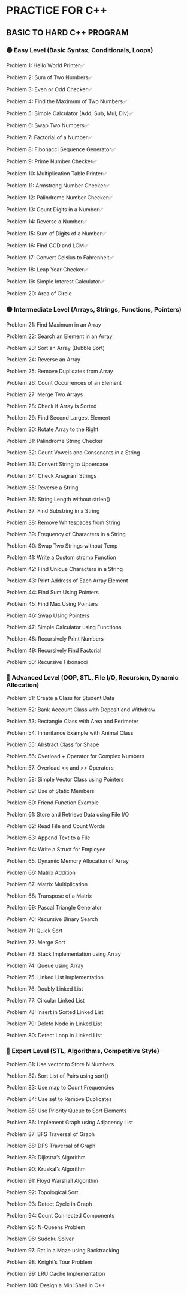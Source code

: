 # PRACTICE FOR C++

## BASIC TO HARD C++ PROGRAM

### 🟢 Easy Level (Basic Syntax, Conditionals, Loops)
Problem 1: Hello World Printer✅

Problem 2: Sum of Two Numbers✅

Problem 3: Even or Odd Checker✅

Problem 4: Find the Maximum of Two Numbers✅

Problem 5: Simple Calculator (Add, Sub, Mul, Div)✅

Problem 6: Swap Two Numbers✅

Problem 7: Factorial of a Number✅

Problem 8: Fibonacci Sequence Generator✅

Problem 9: Prime Number Checker✅

Problem 10: Multiplication Table Printer✅

Problem 11: Armstrong Number Checker✅

Problem 12: Palindrome Number Checker✅

Problem 13: Count Digits in a Number✅

Problem 14: Reverse a Number✅

Problem 15: Sum of Digits of a Number✅

Problem 16: Find GCD and LCM✅

Problem 17: Convert Celsius to Fahrenheit✅

Problem 18: Leap Year Checker✅

Problem 19: Simple Interest Calculator✅

Problem 20: Area of Circle

### 🟡 Intermediate Level (Arrays, Strings, Functions, Pointers)
Problem 21: Find Maximum in an Array

Problem 22: Search an Element in an Array

Problem 23: Sort an Array (Bubble Sort)

Problem 24: Reverse an Array

Problem 25: Remove Duplicates from Array

Problem 26: Count Occurrences of an Element

Problem 27: Merge Two Arrays

Problem 28: Check if Array is Sorted

Problem 29: Find Second Largest Element

Problem 30: Rotate Array to the Right

Problem 31: Palindrome String Checker

Problem 32: Count Vowels and Consonants in a String

Problem 33: Convert String to Uppercase

Problem 34: Check Anagram Strings

Problem 35: Reverse a String

Problem 36: String Length without strlen()

Problem 37: Find Substring in a String

Problem 38: Remove Whitespaces from String

Problem 39: Frequency of Characters in a String

Problem 40: Swap Two Strings without Temp

Problem 41: Write a Custom strcmp Function

Problem 42: Find Unique Characters in a String

Problem 43: Print Address of Each Array Element

Problem 44: Find Sum Using Pointers

Problem 45: Find Max Using Pointers

Problem 46: Swap Using Pointers

Problem 47: Simple Calculator using Functions

Problem 48: Recursively Print Numbers

Problem 49: Recursively Find Factorial

Problem 50: Recursive Fibonacci

### 🔵 Advanced Level (OOP, STL, File I/O, Recursion, Dynamic Allocation)
Problem 51: Create a Class for Student Data

Problem 52: Bank Account Class with Deposit and Withdraw

Problem 53: Rectangle Class with Area and Perimeter

Problem 54: Inheritance Example with Animal Class

Problem 55: Abstract Class for Shape

Problem 56: Overload + Operator for Complex Numbers

Problem 57: Overload << and >> Operators

Problem 58: Simple Vector Class using Pointers

Problem 59: Use of Static Members

Problem 60: Friend Function Example

Problem 61: Store and Retrieve Data using File I/O

Problem 62: Read File and Count Words

Problem 63: Append Text to a File

Problem 64: Write a Struct for Employee

Problem 65: Dynamic Memory Allocation of Array

Problem 66: Matrix Addition

Problem 67: Matrix Multiplication

Problem 68: Transpose of a Matrix

Problem 69: Pascal Triangle Generator

Problem 70: Recursive Binary Search

Problem 71: Quick Sort

Problem 72: Merge Sort

Problem 73: Stack Implementation using Array

Problem 74: Queue using Array

Problem 75: Linked List Implementation

Problem 76: Doubly Linked List

Problem 77: Circular Linked List

Problem 78: Insert in Sorted Linked List

Problem 79: Delete Node in Linked List

Problem 80: Detect Loop in Linked List

### 🔴 Expert Level (STL, Algorithms, Competitive Style)
Problem 81: Use vector to Store N Numbers

Problem 82: Sort List of Pairs using sort()

Problem 83: Use map to Count Frequencies

Problem 84: Use set to Remove Duplicates

Problem 85: Use Priority Queue to Sort Elements

Problem 86: Implement Graph using Adjacency List

Problem 87: BFS Traversal of Graph

Problem 88: DFS Traversal of Graph

Problem 89: Dijkstra’s Algorithm

Problem 90: Kruskal’s Algorithm

Problem 91: Floyd Warshall Algorithm

Problem 92: Topological Sort

Problem 93: Detect Cycle in Graph

Problem 94: Count Connected Components

Problem 95: N-Queens Problem

Problem 96: Sudoku Solver

Problem 97: Rat in a Maze using Backtracking

Problem 98: Knight’s Tour Problem

Problem 99: LRU Cache Implementation

Problem 100: Design a Mini Shell in C++
